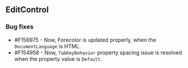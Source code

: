 ## EditControl

### Bug fixes

* \#F156975 - Now, Forecolor is updated properly, when the `DocumentLanguage` is HTML.
* \#F154958 - Now, `TabKeyBehavior` property spacing issue is resolved when the property value is `Default`.


